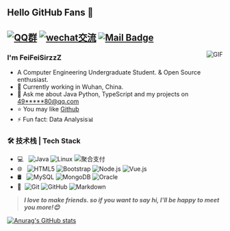 ## Hello GitHub Fans 👋
[![QQ群](https://img.shields.io/badge/QQ群-000000000-red.svg "QQ群")](https://jq.qq.com/?_wv=1027&k=58Ypj9z "QQ群")
[![wechat交流](https://img.shields.io/badge/wechat交流-00000000-red.svg "wechat交流")](https://jq.qq.com/?_wv=1027&k=55kiWBY "wechat交流")
[![Mail Badge](https://img.shields.io/badge/-lia******ei@gmail.com-c14438?style=flat&logo=Gmail&logoColor=white&link=mailto:lia******ei@gmail.com)](mailto:lia******ei@gmail.com)
---
<img align="right" alt="GIF" src="https://raw.githubusercontent.com/JoeyBling/JoeyBling/master/pic/pusheencode.gif" />

### I'm FeiFeiSirzzZ

- A Computer Engineering Undergraduate Student. & Open Source enthusiast.
- 🌱 Currently working in Wuhan, China.
- 💬 Ask me about Java Python, TypeScript and my projects on [49*****80@qq.com](mailto:49*****80@qq.com)
- ⭐ You may like [Github](https://github.com/FeiFeiSirzzZ)
- ⚡ Fun fact: Data Analysis📊

### 🛠 技术栈 | Tech Stack

- 💻 &#160; ![Java](https://img.shields.io/badge/-Java-333333?style=flat&logo=Java&logoColor=007396)
![Linux](https://img.shields.io/badge/-Linux-333333?style=flat&logo=Linux&logoColor=FCC624)
![聚合支付](https://img.shields.io/badge/-聚合支付-333333?style=flat&logo=payoneer&logoColor=FF4800)
- 🌐 &#160; ![HTML5](https://img.shields.io/badge/-HTML5-333333?style=flat&logo=HTML5)
![Bootstrap](https://img.shields.io/badge/-Bootstrap-333333?style=flat&logo=bootstrap&logoColor=563D7C)
![Node.js](https://img.shields.io/badge/-Node.js-333333?style=flat&logo=node.js)
![Vue.js](https://img.shields.io/badge/-VueJS-333333?style=flat&logo=Vue.js)
- 🛢 &#160; ![MySQL](https://img.shields.io/badge/-MySQL-333333?style=flat&logo=mysql)
![MongoDB](https://img.shields.io/badge/-MongoDB-333333?style=flat&logo=mongodb)
![Oracle](https://img.shields.io/badge/-Oracle-333333?style=flat&logo=Oracle)
- 🔧 &#160;![Git](https://img.shields.io/badge/-Git-333333?style=flat&logo=git)
![GitHub](https://img.shields.io/badge/-GitHub-333333?style=flat&logo=github)
![Markdown](https://img.shields.io/badge/-Markdown-333333?style=flat&logo=markdown)



> ***I love to make friends. so if you want to say hi, I'll be happy to meet you more!😊***



[![Anurag's GitHub stats](https://github-readme-stats.vercel.app/api?username=FeiFeiSirzzZ)](https://github.com/anuraghazra/github-readme-stats)
